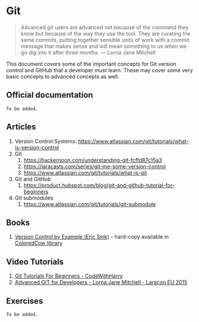 # Git

> Advanced git users are advanced not because of the command they know but because of the way they use the tool. They are curating the same commits, putting together sensible units of work with a commit message that makes sense and will mean something to us when we go dig into it after three months.
— Lorna Jane Mitchell

This document covers some of the important concepts for Git version control and GitHub that a developer must learn. These may cover some very basic concepts to advanced concepts as well.
 
## Official documentation

`To be added.`

## Articles

1. Version Control Systems: https://www.atlassian.com/git/tutorials/what-is-version-control
2. Git
    1. https://hackernoon.com/understanding-git-fcffd87c15a3
    2. https://laracasts.com/series/git-me-some-version-control
    3. https://www.atlassian.com/git/tutorials/what-is-git
3. Git and GitHub
    1. https://product.hubspot.com/blog/git-and-github-tutorial-for-beginners
4. Git submodules
    1. https://www.atlassian.com/git/tutorials/git-submodule

## Books

1. [Version Control by Example (Eric Sink)](https://ericsink.com/vcbe/html/index.html) – hard-copy available in [ColoredCow library](https://coloredcow.com/books)

## Video Tutorials

1. [Git Tutorials For Beginners - CodeWithHarry](https://youtube.com/playlist?list=PLu0W_9lII9agwhy658ZPA0MTStKUJTWPi)
2. [Advanced GIT for Developers - Lorna Jane Mitchell - Laracon EU 2015](https://www.youtube.com/watch?v=duqBHik7nRo)

## Exercises

`To be added.`
